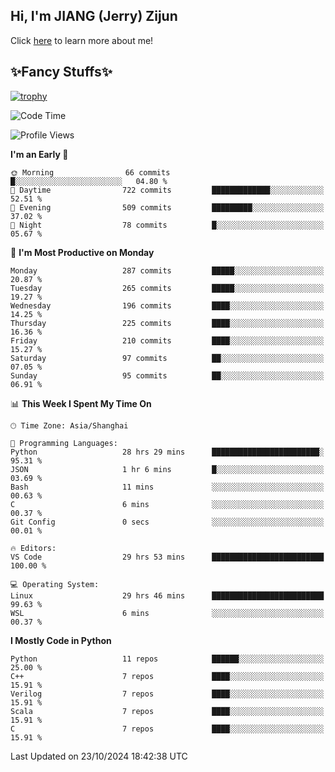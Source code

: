 ## Hi, I'm JIANG (Jerry) Zijun

Click [here](https://jzjerry.github.io/about/) to learn more about me!

## ✨Fancy Stuffs✨
[![trophy](https://github-profile-trophy.vercel.app/?username=jzjerry&theme=onedark)](https://github.com/ryo-ma/github-profile-trophy)
<!--START_SECTION:waka-->
![Code Time](http://img.shields.io/badge/Code%20Time-784%20hrs%2014%20mins-blue)

![Profile Views](http://img.shields.io/badge/Profile%20Views-0-blue)

**I'm an Early 🐤** 

```text
🌞 Morning                66 commits          █░░░░░░░░░░░░░░░░░░░░░░░░   04.80 % 
🌆 Daytime                722 commits         █████████████░░░░░░░░░░░░   52.51 % 
🌃 Evening                509 commits         █████████░░░░░░░░░░░░░░░░   37.02 % 
🌙 Night                  78 commits          █░░░░░░░░░░░░░░░░░░░░░░░░   05.67 % 
```
📅 **I'm Most Productive on Monday** 

```text
Monday                   287 commits         █████░░░░░░░░░░░░░░░░░░░░   20.87 % 
Tuesday                  265 commits         █████░░░░░░░░░░░░░░░░░░░░   19.27 % 
Wednesday                196 commits         ████░░░░░░░░░░░░░░░░░░░░░   14.25 % 
Thursday                 225 commits         ████░░░░░░░░░░░░░░░░░░░░░   16.36 % 
Friday                   210 commits         ████░░░░░░░░░░░░░░░░░░░░░   15.27 % 
Saturday                 97 commits          ██░░░░░░░░░░░░░░░░░░░░░░░   07.05 % 
Sunday                   95 commits          ██░░░░░░░░░░░░░░░░░░░░░░░   06.91 % 
```


📊 **This Week I Spent My Time On** 

```text
🕑︎ Time Zone: Asia/Shanghai

💬 Programming Languages: 
Python                   28 hrs 29 mins      ████████████████████████░   95.31 % 
JSON                     1 hr 6 mins         █░░░░░░░░░░░░░░░░░░░░░░░░   03.69 % 
Bash                     11 mins             ░░░░░░░░░░░░░░░░░░░░░░░░░   00.63 % 
C                        6 mins              ░░░░░░░░░░░░░░░░░░░░░░░░░   00.37 % 
Git Config               0 secs              ░░░░░░░░░░░░░░░░░░░░░░░░░   00.01 % 

🔥 Editors: 
VS Code                  29 hrs 53 mins      █████████████████████████   100.00 % 

💻 Operating System: 
Linux                    29 hrs 46 mins      █████████████████████████   99.63 % 
WSL                      6 mins              ░░░░░░░░░░░░░░░░░░░░░░░░░   00.37 % 
```

**I Mostly Code in Python** 

```text
Python                   11 repos            ██████░░░░░░░░░░░░░░░░░░░   25.00 % 
C++                      7 repos             ████░░░░░░░░░░░░░░░░░░░░░   15.91 % 
Verilog                  7 repos             ████░░░░░░░░░░░░░░░░░░░░░   15.91 % 
Scala                    7 repos             ████░░░░░░░░░░░░░░░░░░░░░   15.91 % 
C                        7 repos             ████░░░░░░░░░░░░░░░░░░░░░   15.91 % 
```




 Last Updated on 23/10/2024 18:42:38 UTC
<!--END_SECTION:waka-->
